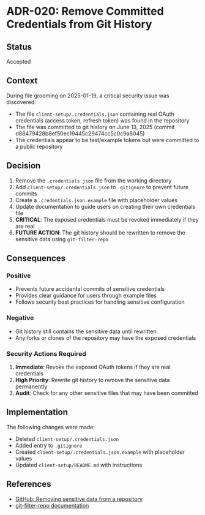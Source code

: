 # ADR-020: Remove Committed Credentials from Git History

## Status

Accepted

## Context

During file grooming on 2025-01-19, a critical security issue was discovered:

- The file `client-setup/.credentials.json` containing real OAuth credentials (access token, refresh token) was found in the repository
- The file was committed to git history on June 13, 2025 (commit d88479428b8ef50ec19445c29474cc5c0c9a8045)
- The credentials appear to be test/example tokens but were committed to a public repository

## Decision

1. Remove the `.credentials.json` file from the working directory
2. Add `client-setup/.credentials.json` to `.gitignore` to prevent future commits
3. Create a `.credentials.json.example` file with placeholder values
4. Update documentation to guide users on creating their own credentials file
5. **CRITICAL**: The exposed credentials must be revoked immediately if they are real
6. **FUTURE ACTION**: The git history should be rewritten to remove the sensitive data using `git-filter-repo`

## Consequences

### Positive

- Prevents future accidental commits of sensitive credentials
- Provides clear guidance for users through example files
- Follows security best practices for handling sensitive configuration

### Negative

- Git history still contains the sensitive data until rewritten
- Any forks or clones of the repository may have the exposed credentials

### Security Actions Required

1. **Immediate**: Revoke the exposed OAuth tokens if they are real credentials
2. **High Priority**: Rewrite git history to remove the sensitive data permanently
3. **Audit**: Check for any other sensitive files that may have been committed

## Implementation

The following changes were made:

- Deleted `client-setup/.credentials.json`
- Added entry to `.gitignore`
- Created `client-setup/.credentials.json.example` with placeholder values
- Updated `client-setup/README.md` with instructions

## References

- [GitHub: Removing sensitive data from a repository](https://docs.github.com/en/authentication/keeping-your-account-and-data-secure/removing-sensitive-data-from-a-repository)
- [git-filter-repo documentation](https://github.com/newren/git-filter-repo)
